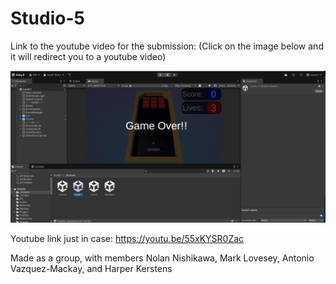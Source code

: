 # Studio-5
 
Link to the youtube video for the submission: (Click on the image below and it will redirect you to a youtube video)

[![Studio 5](./Images/Screenshot%202025-03-17%20002134.png)](https://youtu.be/55xKYSR0Zac)

Youtube link just in case: https://youtu.be/55xKYSR0Zac

Made as a group, with members Nolan Nishikawa, Mark Lovesey, Antonio Vazquez-Mackay, and Harper Kerstens